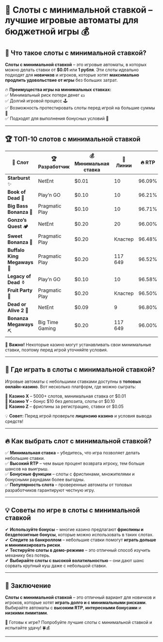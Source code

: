 # 🎰 Слоты с минимальной ставкой – лучшие игровые автоматы для бюджетной игры 💰  

## 📌 Что такое слоты с минимальной ставкой?  
**Слоты с минимальной ставкой** – это игровые автоматы, в которых можно делать ставки от **$0.01** или **1 рубля**. Эти слоты идеально подходят для **новичков** и игроков, которые хотят **максимально продлить удовольствие от игры** без больших затрат.  

🔥 **Преимущества игры на минимальных ставках:**  
✅ Минимальный риск потери денег 💵  
✅ Долгий игровой процесс 🕹  
✅ Возможность протестировать слоты перед игрой на большие суммы 🎡  
✅ Подходят для выполнения бонусных условий 🎁  

---

## 🏆 ТОП-10 слотов с минимальной ставкой  

| 🎰 Слот | 🏆 Разработчик | 💰 Минимальная ставка | 🎲 Линии | 🔥 RTP |
|--------|--------------|-----------------|------|------|
| **Starburst** ✨ | NetEnt | $0.01 | 10 | 96.09% |
| **Book of Dead** 📖 | Play’n GO | $0.10 | 10 | 96.21% |
| **Big Bass Bonanza** 🎣 | Pragmatic Play | $0.10 | 10 | 96.71% |
| **Gonzo’s Quest** 🏕 | NetEnt | $0.20 | 20 | 96.00% |
| **Sweet Bonanza** 🍬 | Pragmatic Play | $0.20 | Кластер | 96.48% |
| **Buffalo King Megaways** 🦬 | Pragmatic Play | $0.20 | 117 649 | 96.52% |
| **Legacy of Dead** ⚱️ | Play’n GO | $0.10 | 10 | 96.58% |
| **Fruit Party** 🍒 | Pragmatic Play | $0.20 | Кластер | 96.50% |
| **Dead or Alive 2** 🤠 | NetEnt | $0.09 | 9 | 96.80% |
| **Bonanza Megaways** ⛏ | Big Time Gaming | $0.20 | 117 649 | 96.00% |

📢 **Важно!** Некоторые казино могут устанавливать свои минимальные ставки, поэтому перед игрой уточняйте условия.

---

## 🎯 Где играть в слоты с минимальной ставкой?  

Игровые автоматы с небольшими ставками доступны в **топовых онлайн-казино**. Вот несколько платформ, где можно сыграть:  

🔹 **Казино X** – 5000+ слотов, минимальная ставка от $0.01  
🔹 **Казино Y** – бонус $10 без депозита, слоты от $0.10  
🔹 **Казино Z** – фриспины за регистрацию, ставки от $0.05  

💡 **Совет:** Перед игрой проверьте **лицензию казино** и условия вывода средств!  

---

## 🔥 Как выбрать слот с минимальной ставкой?  

✅ **Минимальная ставка** – убедитесь, что игра позволяет делать небольшие ставки.  
✅ **Высокий RTP** – чем выше процент возврата игроку, тем больше шансов на выигрыш.  
✅ **Бонусные функции** – слоты с фриспинами, множителями и бонусными раундами более выгодны.  
✅ **Популярность слота** – проверенные автоматы от топовых разработчиков гарантируют честную игру.  

---

## 💡 Советы по игре в слоты с минимальной ставкой  

✔ **Используйте бонусы** – многие казино предлагают **фриспины и бездепозитные бонусы**, которые можно использовать в таких слотах.  
✔ **Следите за банкроллом** – небольшие ставки помогут **играть дольше и минимизировать риски**.  
✔ **Тестируйте слоты в демо-режиме** – это отличный способ изучить механику без потерь.  
✔ **Выбирайте слоты с высокой волатильностью** – они дают шанс сорвать крупный куш даже с небольшой ставки.  

---

## 🎯 Заключение  

**Слоты с минимальной ставкой** – это отличный вариант для новичков и игроков, которые хотят **играть долго и с минимальными рисками**. Выбирайте автоматы с **высоким RTP**, **интересными бонусами** и **низкими лимитами**.  

🎰 Готовы к игре? Попробуйте лучшие слоты с минимальной ставкой и испытайте удачу! 🍀💰  

---

